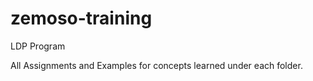 # zemoso-training
LDP Program

All Assignments and Examples for concepts learned under each folder.
